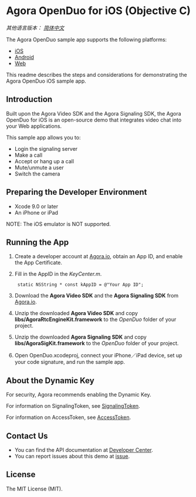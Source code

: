 # Agora OpenDuo for iOS (Objective C)

*其他语言版本： [简体中文](README.zh.md)*

The Agora OpenDuo sample app supports the following platforms:
* [iOS](https://github.com/AgoraIO/OpenDuo-iOS-Objective-C)
* [Android](https://github.com/AgoraIO/OpenDuo-Android)
* [Web](https://github.com/AgoraIO/OpenDuo-Web)

This readme describes the steps and considerations for demonstrating the Agora OpenDuo iOS sample app.

## Introduction

Built upon the Agora Video SDK and the Agora Signaling SDK, the Agora OpenDuo for iOS is an open-source demo that integrates video chat into your Web applications.

This sample app allows you to:

- Login the signaling server
- Make a call
- Accept or hang up a call
- Mute/unmute a user
- Switch the camera

## Preparing the Developer Environment

* Xcode 9.0 or later
* An iPhone or iPad

NOTE: The iOS emulator is NOT supported.

## Running the App
1. Create a developer account at [Agora.io](https://dashboard.agora.io/signin/), obtain an App ID, and enable the App Certificate. 
2. Fill in the AppID in the *KeyCenter.m*.

        static NSString * const kAppID = @"Your App ID";

3. Download the **Agora Video SDK** and the **Agora Signaling SDK** from [Agora.io](https://www.agora.io/en/download/).
4. Unzip the downloaded **Agora Video SDK** and copy **libs/AgoraRtcEngineKit.framework** to the *OpenDuo* folder of your project.
5. Unzip the downloaded **Agora Signaling SDK** and copy **libs/AgoraSigKit.framework** to the *OpenDuo* folder of your project.
6. Open OpenDuo.xcodeproj, connect your iPhone／iPad device, set up your code signature, and run the sample app.

## About the Dynamic Key

For security, Agora recommends enabling the Dynamic Key.

For information on SignalingToken, see [SignalingToken](https://docs.agora.io/en/2.2/addons/Signaling/Agora%20Basics/key_signaling).

For information on AccessToken, see [AccessToken](https://docs.agora.io/en/2.2/product/Video/Agora%20Basics/key_native). 

## Contact Us

- You can find the API documentation at [Developer Center](https://docs.agora.io/en/).
- You can report issues about this demo at [issue](https://github.com/AgoraIO/OpenDuo-iOS-Objective-C/issues).

## License

The MIT License (MIT). 

